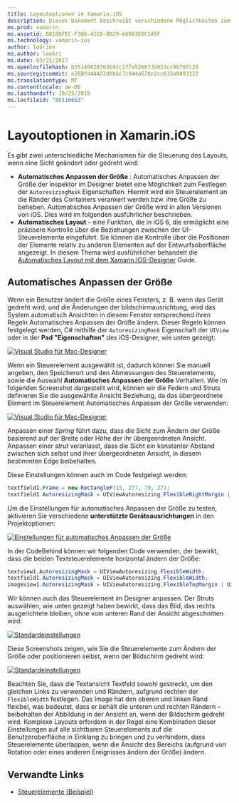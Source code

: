 ```yaml
---
title: Layoutoptionen in Xamarin.iOS
description: Dieses Dokument beschreibt verschiedene Möglichkeiten zum Anordnen von Benutzeroberflächen in Xamarin.iOS. Automatisches Anpassen der Größe und automatisches Layout werden erörtert.
ms.prod: xamarin
ms.assetid: D8180FEC-F300-42C0-B029-66803E0C1A5F
ms.technology: xamarin-ios
author: lobrien
ms.author: laobri
ms.date: 03/21/2017
ms.openlocfilehash: b35149028763691c17fe526673d023cc9b707c28
ms.sourcegitcommit: e268fd44422d0bbc7c944a678e2cc633a0493122
ms.translationtype: MT
ms.contentlocale: de-DE
ms.lasthandoff: 10/25/2018
ms.locfileid: "50116653"
---
```

# <a name="layout-options-in-xamarinios"></a>Layoutoptionen in Xamarin.iOS

Es gibt zwei unterschiedliche Mechanismen für die Steuerung des Layouts, wenn eine Sicht geändert oder gedreht wird:

-  **Automatisches Anpassen der Größe** : Automatisches Anpassen der Größe der Inspektor im Designer bietet eine Möglichkeit zum Festlegen der `AutoresizingMask` Eigenschaften. Hiermit wird ein Steuerelement an die Ränder des Containers verankert werden bzw. ihre Größe zu beheben. Automatisches Anpassen der Größe wird in allen Versionen von iOS. Dies wird im folgenden ausführlicher beschrieben.
-  **Automatisches Layout** – eine Funktion, die in iOS 6, die ermöglicht eine präzisere Kontrolle über die Beziehungen zwischen der UI-Steuerelemente eingeführt. Sie können die Kontrolle über die Positionen der Elemente relativ zu anderen Elementen auf der Entwurfsoberfläche angezeigt. In diesem Thema wird ausführlicher behandelt die [Automatisches Layout mit dem Xamarin.IOS-Designer](~/ios/user-interface/designer/designer-auto-layout.md) Guide.

## <a name="autosizing"></a>Automatisches Anpassen der Größe

Wenn ein Benutzer ändert die Größe eines Fensters, z. B. wenn das Gerät gedreht wird, und die Änderungen der bildschirmausrichtung, wird das System automatisch Ansichten in diesem Fenster entsprechend ihren Regeln Automatisches Anpassen der Größe ändern. Dieser Regeln können festgelegt werden, C# mithilfe der `AutoresizingMask` Eigenschaft der `UIView` oder in der **Pad "Eigenschaften"** des iOS-Designer, wie unten gezeigt:

 [![](layout-options-images/image41.png "Visual Studio für Mac-Designer")](layout-options-images/image41.png#lightbox)

Wenn ein Steuerelement ausgewählt ist, dadurch können Sie manuell angeben, den Speicherort und den Abmessungen des Steuerelements, sowie die Auswahl **Automatisches Anpassen der Größe** Verhalten. Wie im folgenden Screenshot dargestellt wird, können wir die Federn und Struts definieren Sie die ausgewählte Ansicht Beziehung, da das übergeordnete Element im Steuerelement Automatisches Anpassen der Größe verwenden:

 [![](layout-options-images/image42.png "Visual Studio für Mac-Designer")](layout-options-images/image42.png#lightbox)

Anpassen einer *Spring* führt dazu, dass die Sicht zum Ändern der Größe basierend auf der Breite oder Höhe der ihr übergeordneten Ansicht. Anpassen einer *strut* veranlasst, dass die Sicht ein konstanter Abstand zwischen sich selbst und ihrer übergeordneten Ansicht, in diesem bestimmten Edge beibehalten.

Diese Einstellungen können auch im Code festgelegt werden:

```csharp
textfield1.Frame = new RectangleF(15, 277, 79, 27);
textfield1.AutoresizingMask = UIViewAutoresizing.FlexibleRightMargin | UIViewAutoresizing.FlexibleBottomMargin;
```


Um die Einstellungen für automatisches Anpassen der Größe zu testen, aktivieren Sie verschiedene **unterstützte Geräteausrichtungen** in den Projektoptionen:

 [![](layout-options-images/image43a.png "Einstellungen für automatisches Anpassen der Größe")](layout-options-images/image43a.png#lightbox)

In der CodeBehind können wir folgenden Code verwenden, der bewirkt, dass die beiden Textsteuerelemente horizontal ändern der Größe:

```csharp
textview1.AutoresizingMask = UIViewAutoresizing.FlexibleWidth;
textfield1.AutoresizingMask = UIViewAutoresizing.FlexibleWidth;
imageview1.AutoresizingMask = UIViewAutoresizing.FlexibleTopMargin | UIViewAutoresizing.FlexibleLeftMargin;
```


Wir können auch das Steuerelement im Designer anpassen. Der Struts auswählen, wie unten gezeigt haben bewirkt, dass das Bild, das rechts ausgerichtete bleiben, ohne vom unteren Rand der Ansicht abgeschnitten wird:

 [![](layout-options-images/autoresize.png "Standardeinstellungen")](layout-options-images/autoresize.png#lightbox)

Diese Screenshots zeigen, wie Sie die Steuerelemente zum Ändern der Größe oder positionieren selbst, wenn der Bildschirm gedreht wird:

 [![](layout-options-images/image44a.png "Standardeinstellungen")](layout-options-images/image44a.png#lightbox)

Beachten Sie, dass die Textansicht Textfeld sowohl gestreckt, um den gleichen Links zu verwenden und Rändern, aufgrund rechten der `FlexibleWidth` festlegen. Das Image hat den oberen und linken Rand flexibel, was bedeutet, dass er behält die unteren und rechten Rändern – beibehalten der Abbildung in der Ansicht an, wenn der Bildschirm gedreht wird. Komplexe Layouts erfordern in der Regel eine Kombination dieser Einstellungen auf alle sichtbaren Steuerelements auf die Benutzeroberfläche in Einklang zu bringen und zu verhindern, dass Steuerelemente überlappen, wenn die Ansicht des Bereichs (aufgrund von Rotation oder eines anderen Ereignisses ändern der Größe) ändern.





## <a name="related-links"></a>Verwandte Links

- [Steuerelemente (Beispiel)](https://developer.xamarin.com/samples/Controls/)
